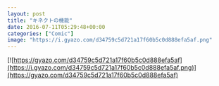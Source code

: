 ```yaml
---
layout: post
title: "キネクトの機能"
date: 2016-07-11T05:29:48+00:00
categories: ["Comic"]
image: "https://i.gyazo.com/d34759c5d721a17f60b5c0d888efa5af.png"
---
```


[![https://gyazo.com/d34759c5d721a17f60b5c0d888efa5af](https://i.gyazo.com/d34759c5d721a17f60b5c0d888efa5af.png)](https://gyazo.com/d34759c5d721a17f60b5c0d888efa5af)